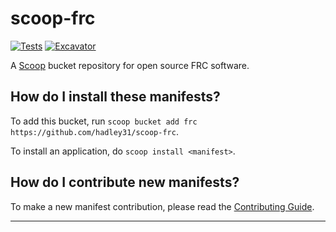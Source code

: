 # scoop-frc

[![Tests](https://github.com/hadley31/scoop-frc/actions/workflows/ci.yml/badge.svg)](https://github.com/hadley31/scoop-frc/actions/workflows/ci.yml) [![Excavator](https://github.com/hadley31/scoop-frc/actions/workflows/excavator.yml/badge.svg)](https://github.com/hadley31/scoop-frc/actions/workflows/excavator.yml)

A [Scoop](https://scoop.sh) bucket repository for open source FRC software.

How do I install these manifests?
---------------------------------

To add this bucket, run `scoop bucket add frc https://github.com/hadley31/scoop-frc`.

To install an application, do `scoop install <manifest>`.

How do I contribute new manifests?
----------------------------------

To make a new manifest contribution, please read the [Contributing Guide](https://github.com/ScoopInstaller/.github/blob/main/.github/CONTRIBUTING.md).

----
